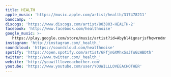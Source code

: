 ```yaml
---
title: HEALTH
apple_music: 'https://music.apple.com/artist/health/317478211'
bandcamp: ''
discogs: 'https://www.discogs.com/artist/803803-HEALTH-2'
facebook: 'http://www.facebook.com/healthnoise'
google_music: >-
   https://play.google.com/store/music/artist?id=Abybl4ignsrjsfhqwrndmfqlh2u
instagram: 'http://instagram.com/_health_'
soundcloud: 'https://soundcloud.com/healthnoise'
spotify: 'https://open.spotify.com/artist/6FfjnGXMhxSsJTuGLWBDth'
twitter: 'http://www.twitter.com/_health_'
website: 'http://youwillloveeachother.com'
youtube: 'https://www.youtube.com/user/YOUWILLLOVEEACHOTHER'
---
```

